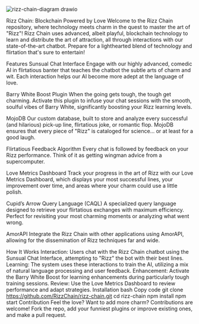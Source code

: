 
![rizz-chain-diagram drawio](https://github.com/user-attachments/assets/8028c524-fd9c-4e5e-b727-f84afd076ee7)

Rizz Chain: Blockchain Powered by Love
Welcome to the Rizz Chain repository, where technology meets charm in the quest to master the art of "Rizz"! Rizz Chain uses advanced, albeit playful, blockchain technology to learn and distribute the art of attraction, all through interactions with our state-of-the-art chatbot. Prepare for a lighthearted blend of technology and flirtation that's sure to entertain!

Features
Sunsual Chat Interface
Engage with our highly advanced, comedic AI in flirtatious banter that teaches the chatbot the subtle arts of charm and wit. Each interaction helps our AI become more adept at the language of love.

Barry White Boost Plugin
When the going gets tough, the tough get charming. Activate this plugin to infuse your chat sessions with the smooth, soulful vibes of Barry White, significantly boosting your Rizz learning levels.

MojoDB
Our custom database, built to store and analyze every successful (and hilarious) pick-up line, flirtatious joke, or romantic flop. MojoDB ensures that every piece of "Rizz" is cataloged for science... or at least for a good laugh.

Flirtatious Feedback Algorithm
Every chat is followed by feedback on your Rizz performance. Think of it as getting wingman advice from a supercomputer.

Love Metrics Dashboard
Track your progress in the art of Rizz with our Love Metrics Dashboard, which displays your most successful lines, your improvement over time, and areas where your charm could use a little polish.

Cupid’s Arrow Query Language (CAQL)
A specialized query language designed to retrieve your flirtatious exchanges with maximum efficiency. Perfect for revisiting your most charming moments or analyzing what went wrong.

AmorAPI
Integrate the Rizz Chain with other applications using AmorAPI, allowing for the dissemination of Rizz techniques far and wide.

How It Works
Interaction: Users chat with the Rizz Chain chatbot using the Sunsual Chat Interface, attempting to "Rizz" the bot with their best lines.
Learning: The system uses these interactions to train the AI, utilizing a mix of natural language processing and user feedback.
Enhancement: Activate the Barry White Boost for learning enhancements during particularly tough training sessions.
Review: Use the Love Metrics Dashboard to review performance and adapt strategies.
Installation
bash
Copy code
git clone https://github.com/RizzChain/rizz-chain.git
cd rizz-chain
npm install
npm start
Contribution
Feel the love? Want to add more charm? Contributions are welcome! Fork the repo, add your funniest plugins or improve existing ones, and make a pull request.
